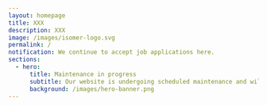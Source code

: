 ```yaml
---
layout: homepage
title: XXX
description: XXX
image: /images/isomer-logo.svg
permalink: /
notification: We continue to accept job applications here.
sections:
  - hero:
      title: Maintenance in progress
      subtitle: Our website is undergoing scheduled maintenance and will be back online shortly. <br> Thank you for your understanding and patience.
      background: /images/hero-banner.png
---
```

